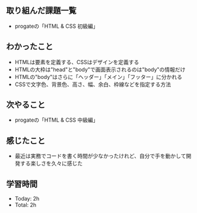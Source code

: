 ## 取り組んだ課題一覧
- progateの「HTML & CSS 初級編」
## わかったこと
- HTMLは要素を定義する、CSSはデザインを定義する
- HTMLの大枠は"head"と"body"で画面表示されるのは"body"の情報だけ
- HTMLの"body"はさらに「ヘッダー」「メイン」「フッター」に分かれる
- CSSで文字色、背景色、高さ、幅、余白、枠線などを指定する方法
## 次やること
- progateの「HTML & CSS 中級編」
## 感じたこと
- 最近は実務でコードを書く時間が少なかったけれど、自分で手を動かして開発する楽しさを久々に感じた
## 学習時間
- Today: 2h
- Total: 2h
